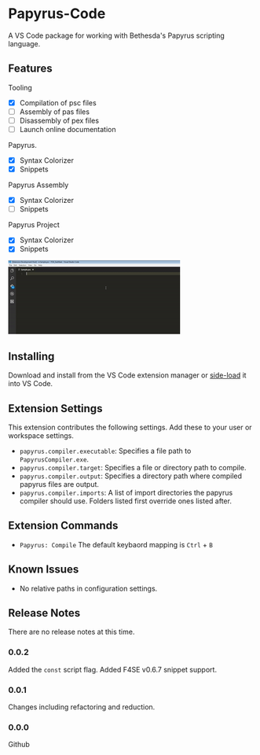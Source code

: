 # Papyrus-Code
A VS Code package for working with Bethesda's Papyrus scripting language.

## Features

Tooling
- [X] Compilation of psc files
- [ ] Assembly of pas files
- [ ] Disassembly of pex files
- [ ] Launch online documentation

Papyrus.
- [x] Syntax Colorizer
- [x] Snippets

Papyrus Assembly
- [x] Syntax Colorizer
- [ ] Snippets

Papyrus Project
- [x] Syntax Colorizer
- [x] Snippets

![](images/feature-1.gif)

## Installing
Download and install from the VS Code extension manager or [side-load](https://code.visualstudio.com/docs/extensions/yocode#_your-extensions-folder) it into VS Code.

## Extension Settings
This extension contributes the following settings. Add these to your user or workspace settings.
* `papyrus.compiler.executable`: Specifies a file path to `PapyrusCompiler.exe`.
* `papyrus.compiler.target`: Specifies a file or directory path to compile.
* `papyrus.compiler.output`: Specifies a directory path where compiled papyrus files are output.
* `papyrus.compiler.imports`: A list of import directories the papyrus compiler should use. Folders listed first override ones listed after.

## Extension Commands
* `Papyrus: Compile` The default keybaord mapping is `Ctrl` + `B`

## Known Issues
* No relative paths in configuration settings.

## Release Notes
There are no release notes at this time.

### 0.0.2
Added the `const` script flag.
Added F4SE v0.6.7 snippet support.

### 0.0.1
Changes including refactoring and reduction.

### 0.0.0
Github
